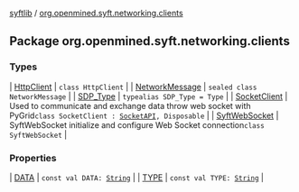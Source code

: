 [syftlib](../index.md) / [org.openmined.syft.networking.clients](./index.md)

## Package org.openmined.syft.networking.clients

### Types

| [HttpClient](-http-client/index.md) | `class HttpClient` |
| [NetworkMessage](-network-message/index.md) | `sealed class NetworkMessage` |
| [SDP_Type](-s-d-p_-type.md) | `typealias SDP_Type = Type` |
| [SocketClient](-socket-client/index.md) | Used to communicate and exchange data throw web socket with PyGrid`class SocketClient : `[`SocketAPI`](../org.openmined.syft.networking.requests/-socket-a-p-i/index.md)`, Disposable` |
| [SyftWebSocket](-syft-web-socket/index.md) | SyftWebSocket initialize and configure Web Socket connection`class SyftWebSocket` |

### Properties

| [DATA](-d-a-t-a.md) | `const val DATA: `[`String`](https://kotlinlang.org/api/latest/jvm/stdlib/kotlin/-string/index.html) |
| [TYPE](-t-y-p-e.md) | `const val TYPE: `[`String`](https://kotlinlang.org/api/latest/jvm/stdlib/kotlin/-string/index.html) |

